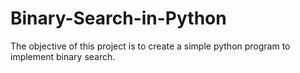 # Binary-Search-in-Python
The objective of this project is to create a simple python program to implement binary search.
